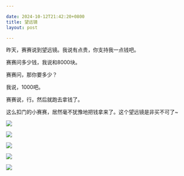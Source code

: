 ```yaml
---

date: 2024-10-12T21:42:20+0800
title: 望远镜
layout: post

---
```


昨天，赛赛说到望远镜。我说有点贵，你支持我一点钱吧。

赛赛问多少钱，我说和8000块。

赛赛问，那你要多少？

我说，1000吧。

赛赛说，行。然后就跑去拿钱了。

这么扣门的小赛赛，居然毫不犹豫地把钱拿来了。这个望远镜是非买不可了~

![](https://ohsaisai.oss-cn-shanghai.aliyuncs.com/2024/10/58221728740792_.pic.jpg?x-oss-process=style/ohsaisaih)

![](https://ohsaisai.oss-cn-shanghai.aliyuncs.com/2024/10/58221728740792_.pic.jpg?x-oss-process=style/ohsaisaih)

![](https://ohsaisai.oss-cn-shanghai.aliyuncs.com/2024/10/58231728740792_.pic.jpg?x-oss-process=style/ohsaisaih)

![](https://ohsaisai.oss-cn-shanghai.aliyuncs.com/2024/10/58241728740793_.pic.jpg?x-oss-process=style/ohsaisaih)

![](https://ohsaisai.oss-cn-shanghai.aliyuncs.com/2024/10/58271728740795_.pic.jpg?x-oss-process=style/ohsaisaih)
